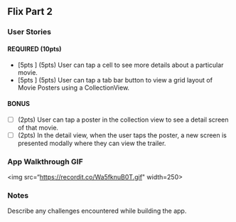 ## Flix Part 2

### User Stories

#### REQUIRED (10pts)
- [5pts ] (5pts) User can tap a cell to see more details about a particular movie.
- [5pts ] (5pts) User can tap a tab bar button to view a grid layout of Movie Posters using a CollectionView.

#### BONUS
- [ ] (2pts) User can tap a poster in the collection view to see a detail screen of that movie.
- [ ] (2pts) In the detail view, when the user taps the poster, a new screen is presented modally where they can view the trailer.

### App Walkthrough GIF

<img src=“https://recordit.co/Wa5fknuB0T.gif" width=250><br>

### Notes
Describe any challenges encountered while building the app.
